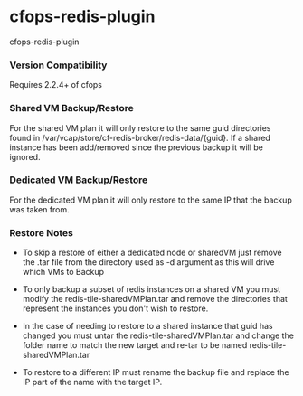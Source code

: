 # cfops-redis-plugin
cfops-redis-plugin

### Version Compatibility ###
Requires 2.2.4+ of cfops

### Shared VM Backup/Restore ###
For the shared VM plan it will only restore to the same guid directories found in /var/vcap/store/cf-redis-broker/redis-data/{guid}.  If a shared instance has been add/removed since the previous backup it will be ignored.

### Dedicated VM Backup/Restore ###
For the dedicated VM plan it will only restore to the same IP that the backup was taken from.  

### Restore Notes ###
* To skip a restore of either a dedicated node or sharedVM just remove the .tar file from the directory used as -d argument as this will drive which VMs to Backup

* To only backup a subset of redis instances on a shared VM you must modify the redis-tile-sharedVMPlan.tar and remove the directories that represent the instances you don't wish to restore.

* In the case of needing to restore to a shared instance that guid has changed you must untar the redis-tile-sharedVMPlan.tar and change the folder name to match the new target and re-tar to be named redis-tile-sharedVMPlan.tar

* To restore to a different IP must rename the backup file and replace the IP part of the name with the target IP.

